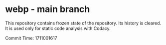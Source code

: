# webp - main branch

This repository contains frozen state of the repository.
Its history is cleared. It is used only for static code
analysis with Codacy.

Commit Time: 1711001617